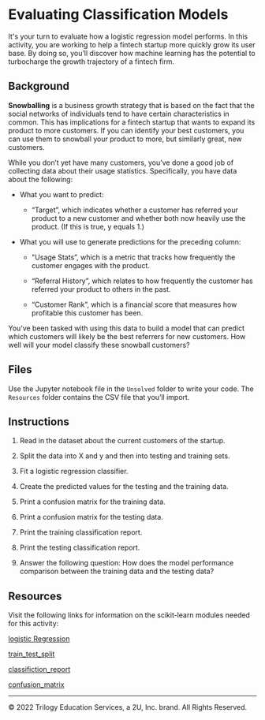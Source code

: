 # Evaluating Classification Models

It's your turn to evaluate how a logistic regression model performs. In this activity, you are working to help a fintech startup more quickly grow its user base. By doing so, you’ll discover how machine learning has the potential to turbocharge the growth trajectory of a fintech firm.

## Background

**Snowballing** is a business growth strategy that is based on the fact that the social networks of individuals tend to have certain characteristics in common. This has implications for a fintech startup that wants to expand its product to more customers. If you can identify your best customers, you can use them to snowball your product to more, but similarly great, new customers.

While you don’t yet have many customers, you’ve done a good job of collecting data about their usage statistics. Specifically, you have data about the following:

* What you want to predict:

  * “Target”, which indicates whether a customer has referred your product to a new customer and whether both now heavily use the product. (If this is true, y equals 1.)

* What you will use to generate predictions for the preceding column:

  * "Usage Stats”, which is a metric that tracks how frequently the customer engages with the product.

  * “Referral History”, which relates to how frequently the customer has referred your product to others in the past.

  * “Customer Rank”, which is a financial score that measures how profitable this customer has been.

You’ve been tasked with using this data to build a model that can predict which customers will likely be the best referrers for new customers. How well will your model classify these snowball customers?

## Files

Use the Jupyter notebook file in the `Unsolved` folder to write your code. The `Resources` folder contains the CSV file that you’ll import.

## Instructions

1. Read in the dataset about the current customers of the startup.

2. Split the data into X and y and then into testing and training sets.

3. Fit a logistic regression classifier.

4. Create the predicted values for the testing and the training data.

5. Print a confusion matrix for the training data.

6. Print a confusion matrix for the testing data.

7. Print the training classification report.

8. Print the testing classification report.

9. Answer the following question: How does the model performance comparison between the training data and the testing data?

## Resources

Visit the following links for information on the scikit-learn modules needed for this activity:

[logistic Regression](https://scikit-learn.org/stable/modules/generated/sklearn.linear_model.LogisticRegression.html)

[train_test_split](https://scikit-learn.org/stable/modules/generated/sklearn.model_selection.train_test_split.html)

[classifiction_report](https://scikit-learn.org/stable/modules/generated/sklearn.metrics.classification_report.html)

[confusion_matrix](https://scikit-learn.org/stable/modules/generated/sklearn.metrics.confusion_matrix.html)

---

© 2022 Trilogy Education Services, a 2U, Inc. brand. All Rights Reserved.
